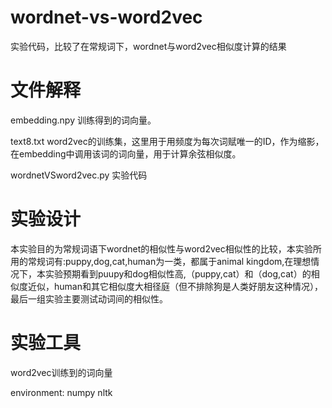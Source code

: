 # wordnet-vs-word2vec
实验代码，比较了在常规词下，wordnet与word2vec相似度计算的结果
# 文件解释
embedding.npy 训练得到的词向量。

text8.txt word2vec的训练集，这里用于用频度为每次词赋唯一的ID，作为缩影，在embedding中调用该词的词向量，用于计算余弦相似度。

wordnetVSword2vec.py 实验代码
# 实验设计
本实验目的为常规词语下wordnet的相似性与word2vec相似性的比较，本实验所用的常规词有:puppy,dog,cat,human为一类，都属于animal kingdom,在理想情况下，本实验预期看到puupy和dog相似性高,（puppy,cat）和（dog,cat）的相似度近似，human和其它相似度大相径庭（但不排除狗是人类好朋友这种情况），最后一组实验主要测试动词间的相似性。
# 实验工具
word2vec训练到的词向量 

environment: numpy nltk
